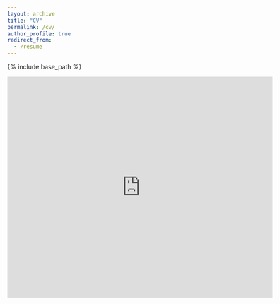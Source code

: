 ```yaml
---
layout: archive
title: "CV"
permalink: /cv/
author_profile: true
redirect_from:
  - /resume
---
```


{% include base_path %}

<embed src="https://nrflynn2.github.io/files/noahflynn_cv.pdf" type="application/pdf" width="600px" height="500px" />
